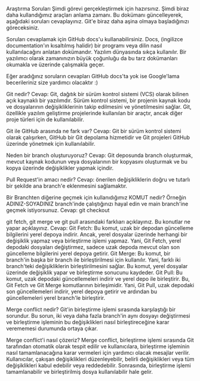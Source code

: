 Araştırma Soruları
Şimdi görevi gerçekleştirmek için hazırsınız. Şimdi biraz daha kullandığımız araçları anlama zamanı. Bu dokümanı güncelleyerek, aşağıdaki soruları cevaplayınız. Git'e biraz daha aşina olmaya başladığınızı göreceksiniz.

Soruları cevaplamak için GitHub docs'u kullanabilirsiniz. Docs, (ingilizce documentation'ın kısaltılmış halidir) bir programı veya dilin nasıl kullanılacağını anlatan dokümandır. Yazılım dünyasında sıkça kullanılır. Bir yazılımcı olarak zamanınızın büyük çoğunluğu da bu tarz dokümanları okumakla ve üzerinde çalışmakla geçer.

Eğer aradığınız soruların cevapları GitHub docs'ta yok ise Google'lama becerileriniz size yardımcı olacaktır :)

Git nedir?
Cevap: Git, dağıtık bir sürüm kontrol sistemi (VCS) olarak bilinen açık kaynaklı bir yazılımdır. Sürüm kontrol sistemi, bir projenin kaynak kodu ve dosyalarının değişikliklerinin takip edilmesini ve yönetilmesini sağlar. Git, özellikle yazılım geliştirme projelerinde kullanılan bir araçtır, ancak diğer proje türleri için de kullanılabilir.

Git ile GitHub arasında ne fark var?
Cevap: Git bir sürüm kontrol sistemi olarak çalışırken, GitHub bir Git depolama hizmetidir ve Git projeleri GitHub üzerinde yönetmek için kullanılabilir.

Neden bir branch oluşturuyoruz?
Cevap: Git deposunda branch oluşturmak, mevcut kaynak kodunun veya dosyalarının bir kopyasını oluşturmak ve bu kopya üzerinde değişiklikler yapmak içindir. 

Pull Request'in amacı nedir?
Cevap: önerilen değişikliklerin doğru ve tutarlı bir şekilde ana branch'e eklenmesini sağlamaktır.

Bir Branchten diğerine geçmek için kullanıdığımız KOMUT nedir? Örneğin ADINIZ-SOYADINIZ branch'inde çalıştığınızı hayal edin ve main branch'ine geçmek istiyorsunuz.
Cevap: git checkout

git fetch, git merge ve git pull arasındaki farklıarı açıklayınız. Bu konutlar ne yapar açıklayınız.
Cevap:
Git Fetch: Bu komut, uzak bir depodan güncelleme bilgilerini yerel depoya indirir. Ancak, yerel dosyalar üzerinde herhangi bir değişiklik yapmaz veya birleştirme işlemi yapmaz. Yani, Git Fetch, yerel depodaki dosyaları değiştirmez, sadece uzak depoda mevcut olan son güncelleme bilgilerini yerel depoya getirir.
Git Merge: Bu komut, bir branch'in başka bir branch ile birleştirilmesi için kullanılır. Yani, farklı iki branch'teki değişikliklerin birleştirilmesini sağlar. Bu komut, yerel dosyalar üzerinde değişiklik yapar ve birleştirme sonucunu kaydeder.
Git Pull: Bu komut, uzak depodaki güncellemeleri indirir ve yerel depo ile birleştirir. Bu, Git Fetch ve Git Merge komutlarının birleşimidir. Yani, Git Pull, uzak depodaki son güncellemeleri indirir, yerel depoya getirir ve ardından bu güncellemeleri yerel branch'le birleştirir.

Merge conflict nedir?
Git'in birleştirme işlemi sırasında karşılaştığı bir sorundur. Bu sorun, iki veya daha fazla branch'in aynı dosyayı değiştirmesi ve birleştirme işleminin bu değişiklikleri nasıl birleştireceğine karar verememesi durumunda ortaya çıkar.

Merge conflict'i nasıl çözeriz?
Merge conflict, birleştirme işlemi sırasında Git tarafından otomatik olarak tespit edilir ve kullanıcılara, birleştirme işleminin nasıl tamamlanacağına karar vermeleri için yardımcı olacak mesajlar verilir. Kullanıcılar, çakışan değişiklikleri düzenleyebilir, belirli değişiklikleri veya tüm değişiklikleri kabul edebilir veya reddedebilir. Sonrasında, birleştirme işlemi tamamlanabilir ve birleştirilmiş dosya kullanılabilir hale gelir.